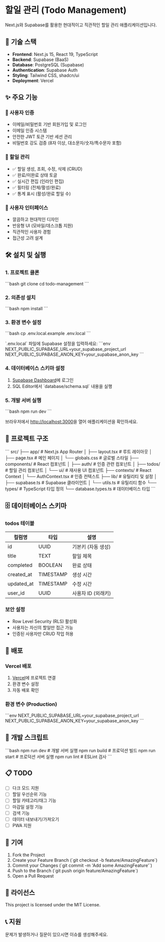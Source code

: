 # 할일 관리 (Todo Management)

Next.js와 Supabase를 활용한 현대적이고 직관적인 할일 관리 애플리케이션입니다.

## 🚀 기술 스택

- **Frontend**: Next.js 15, React 19, TypeScript
- **Backend**: Supabase (BaaS)
- **Database**: PostgreSQL (Supabase)
- **Authentication**: Supabase Auth
- **Styling**: Tailwind CSS, shadcn/ui
- **Deployment**: Vercel

## ✨ 주요 기능

### 🔐 사용자 인증
- 이메일/비밀번호 기반 회원가입 및 로그인
- 이메일 인증 시스템
- 안전한 JWT 토큰 기반 세션 관리
- 비밀번호 강도 검증 (8자 이상, 대소문자/숫자/특수문자 포함)

### 📝 할일 관리
- ✅ 할일 생성, 조회, 수정, 삭제 (CRUD)
- ✅ 완료/미완료 상태 토글
- ✅ 실시간 편집 (인라인 편집)
- ✅ 필터링 (전체/활성/완료)
- ✅ 통계 표시 (활성/완료 할일 수)

### 🎨 사용자 인터페이스
- 깔끔하고 현대적인 디자인
- 반응형 UI (모바일/데스크톱 지원)
- 직관적인 사용자 경험
- 접근성 고려 설계

## 🛠️ 설치 및 실행

### 1. 프로젝트 클론
\`\`\`bash
git clone <repository-url>
cd todo-management
\`\`\`

### 2. 의존성 설치
\`\`\`bash
npm install
\`\`\`

### 3. 환경 변수 설정
\`\`\`bash
cp .env.local.example .env.local
\`\`\`

\`.env.local\` 파일에 Supabase 설정을 입력하세요:
\`\`\`env
NEXT_PUBLIC_SUPABASE_URL=your_supabase_project_url
NEXT_PUBLIC_SUPABASE_ANON_KEY=your_supabase_anon_key
\`\`\`

### 4. 데이터베이스 스키마 설정
1. [Supabase Dashboard](https://supabase.com/dashboard)에 로그인
2. SQL Editor에서 \`database/schema.sql\` 내용을 실행

### 5. 개발 서버 실행
\`\`\`bash
npm run dev
\`\`\`

브라우저에서 [http://localhost:3000](http://localhost:3000)을 열어 애플리케이션을 확인하세요.

## 📁 프로젝트 구조

\`\`\`
src/
├── app/                    # Next.js App Router
│   ├── layout.tsx         # 루트 레이아웃
│   ├── page.tsx           # 메인 페이지
│   └── globals.css        # 글로벌 스타일
├── components/            # React 컴포넌트
│   ├── auth/             # 인증 관련 컴포넌트
│   ├── todos/            # 할일 관리 컴포넌트
│   └── ui/               # 재사용 UI 컴포넌트
├── contexts/             # React Context
│   └── AuthContext.tsx   # 인증 컨텍스트
├── lib/                  # 유틸리티 및 설정
│   ├── supabase.ts       # Supabase 클라이언트
│   └── utils.ts          # 유틸리티 함수
└── types/                # TypeScript 타입 정의
    └── database.types.ts # 데이터베이스 타입
\`\`\`

## 🗄️ 데이터베이스 스키마

### todos 테이블
| 컬럼명 | 타입 | 설명 |
|--------|------|------|
| id | UUID | 기본키 (자동 생성) |
| title | TEXT | 할일 제목 |
| completed | BOOLEAN | 완료 상태 |
| created_at | TIMESTAMP | 생성 시간 |
| updated_at | TIMESTAMP | 수정 시간 |
| user_id | UUID | 사용자 ID (외래키) |

### 보안 설정
- Row Level Security (RLS) 활성화
- 사용자는 자신의 할일만 접근 가능
- 인증된 사용자만 CRUD 작업 허용

## 🚀 배포

### Vercel 배포
1. [Vercel](https://vercel.com)에 프로젝트 연결
2. 환경 변수 설정
3. 자동 배포 확인

### 환경 변수 (Production)
\`\`\`env
NEXT_PUBLIC_SUPABASE_URL=your_supabase_project_url
NEXT_PUBLIC_SUPABASE_ANON_KEY=your_supabase_anon_key
\`\`\`

## 🧪 개발 스크립트

\`\`\`bash
npm run dev       # 개발 서버 실행
npm run build     # 프로덕션 빌드
npm run start     # 프로덕션 서버 실행
npm run lint      # ESLint 검사
\`\`\`

## 📋 TODO

- [ ] 다크 모드 지원
- [ ] 할일 우선순위 기능
- [ ] 할일 카테고리/태그 기능
- [ ] 마감일 설정 기능
- [ ] 검색 기능
- [ ] 데이터 내보내기/가져오기
- [ ] PWA 지원

## 🤝 기여

1. Fork the Project
2. Create your Feature Branch (\`git checkout -b feature/AmazingFeature\`)
3. Commit your Changes (\`git commit -m 'Add some AmazingFeature'\`)
4. Push to the Branch (\`git push origin feature/AmazingFeature\`)
5. Open a Pull Request

## 📄 라이선스

This project is licensed under the MIT License.

## 📞 지원

문제가 발생하거나 질문이 있으시면 이슈를 생성해주세요.